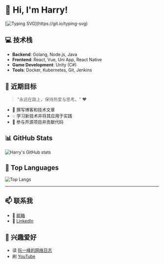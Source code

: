 # 👋 Hi, I'm **Harry**!

[![Typing SVG](https://readme-typing-svg.demolab.com?font=Fira+Code&size=20&duration=4000&pause=1000&color=00CFFF&background=FFFFFF00&center=true&vCenter=true&width=435&lines=欢迎来到我的Github主页!;很高兴+认识你!;希望我的代码帮到你~)](https://git.io/typing-svg)

## 💻 技术栈
- **Backend**: Golang, Node.js, Java
- **Frontend**: React, Vue, Uni App, React Native
- **Game Development**: Unity (C#)
- **Tools**: Docker, Kubernetes, Git, Jenkins

## 🌱 近期目标
> "永远在路上，保持热爱与思考。" ❤️

- 📝 撰写博客和技术文章
- 💡 学习新技术并将其应用于实践
- 🚀 参与开源项目并贡献代码

## 📊 GitHub Stats
![Harry's GitHub stats](https://github-readme-stats.vercel.app/api?username=Harry969&show_icons=true&count_private=true&hide_title=true&hide=prs&theme=radical&layout=compact&card_width=350&card_height=500)

## 💬 Top Languages
![Top Langs](https://github-readme-stats.vercel.app/api/top-langs/?username=Harry969&layout=compact&theme=radical&langs_count=10&card_width=500&card_height=350)


---

## 📫 联系我
- 📧 [邮箱](mailto:hl396276621@gmail.com)
- 🔗 [LinkedIn](https://www.linkedin.com/in/yourlinkedin)

## 🖤 兴趣爱好
- 读 [阮一峰的网络日志](https://www.ruanyifeng.com/blog/)
- 刷 [YouTube](https://www.youtube.com)

